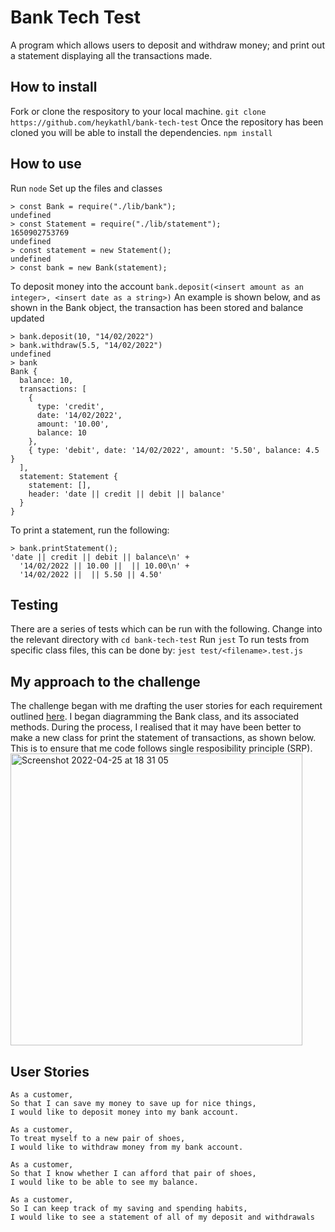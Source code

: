 # Bank Tech Test

A program which allows users to deposit and withdraw money; and print out a statement displaying all the transactions made.

## How to install
Fork or clone the respository to your local machine.
`git clone https://github.com/heykathl/bank-tech-test`
Once the repository has been cloned you will be able to install the dependencies.
`npm install`

## How to use
Run `node`
Set up the files and classes
```
> const Bank = require("./lib/bank");
undefined
> const Statement = require("./lib/statement");
1650902753769
undefined
> const statement = new Statement();
undefined
> const bank = new Bank(statement);
``` 

To deposit money into the account
`bank.deposit(<insert amount as an integer>, <insert date as a string>)`
An example is shown below, and as shown in the Bank object, the transaction has been stored and balance updated
```
> bank.deposit(10, "14/02/2022")
> bank.withdraw(5.5, "14/02/2022")
undefined
> bank
Bank {
  balance: 10,
  transactions: [
    {
      type: 'credit',
      date: '14/02/2022',
      amount: '10.00',
      balance: 10
    },
    { type: 'debit', date: '14/02/2022', amount: '5.50', balance: 4.5 }
  ],
  statement: Statement {
    statement: [],
    header: 'date || credit || debit || balance'
  }
}
```
To print a statement, run the following:
```
> bank.printStatement();
'date || credit || debit || balance\n' +
  '14/02/2022 || 10.00 ||  || 10.00\n' +
  '14/02/2022 ||  || 5.50 || 4.50'
```

## Testing
There are a series of tests which can be run with the following.
Change into the relevant directory with `cd bank-tech-test`
Run `jest` 
To run tests from specific class files, this can be done by:
`jest test/<filename>.test.js`

## My approach to the challenge
The challenge began with me drafting the user stories for each requirement outlined [here](https://github.com/makersacademy/course/blob/main/individual_challenges/bank_tech_test.md). 
I began diagramming the Bank class, and its associated methods. During the process, I realised that it may have been better to make a new class for print the statement of transactions, as shown below. This is to ensure that me code follows single resposibility principle (SRP).
<img width="467" alt="Screenshot 2022-04-25 at 18 31 05" src="https://user-images.githubusercontent.com/74867241/165142380-2c53bab0-56b4-4146-8773-3e7da5420617.png">

## User Stories
```
As a customer,
So that I can save my money to save up for nice things,
I would like to deposit money into my bank account.
```
```
As a customer,
To treat myself to a new pair of shoes,
I would like to withdraw money from my bank account.
```
```
As a customer,
So that I know whether I can afford that pair of shoes,
I would like to be able to see my balance.
```
```
As a customer,
So I can keep track of my saving and spending habits,
I would like to see a statement of all of my deposit and withdrawals
```